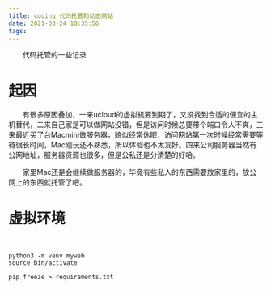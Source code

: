 ```yaml
---
title: coding 代码托管和动态网站
date: 2021-03-24 10:35:56
tags:
---
```



&emsp;&emsp;代码托管的一些记录

<!-- more -->

# 起因

&emsp;&emsp;有很多原因叠加，一来ucloud的虚拟机要到期了，又没找到合适的便宜的主机替代，二来自己家是可以做网站没错，但是访问时候总要带个端口令人不爽，三来最近买了台Macmini做服务器，貌似经常休眠，访问网站第一次时候经常需要等待很长时间，Mac刚玩还不熟悉，所以体验也不太友好。四来公司服务器当然有公网地址，服务器资源也很多，但是公私还是分清楚的好哈。

&emsp;&emsp;家里Mac还是会继续做服务器的，毕竟有些私人的东西需要放家里的，放公网上的东西就托管了吧。


# 虚拟环境

&emsp;&emsp;

```
python3 -m venv myweb
source bin/activate

pip freeze > requirements.txt
```

